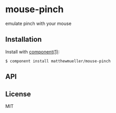 
# mouse-pinch

  emulate pinch with your mouse

## Installation

  Install with [component(1)](http://component.io):

    $ component install matthewmueller/mouse-pinch

## API



## License

  MIT
